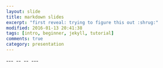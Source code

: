 ```yaml
---
layout: slide
title: markdown slides
excerpt: "first reveal: trying to figure this out :shrug:"
modified: 2016-01-13 20:41:38
tags: [intro, beginner, jekyll, tutorial]
comments: true
category: presentation
---
```

<section data-markdown>
	<script type="text/template">
		## Pictures of flowers
	</script>
---
    <img data-src="https://live.staticflickr.com/65535/49705644698_b047084b4f_b.jpg">
--
    <img data-src="https://live.staticflickr.com/3859/14422655820_79f3f610e2_b.jpg">
--
    <img data-src="https://live.staticflickr.com/65535/50172192597_79773567d1_b.jpg">
---
	<script type="text/template">
		- Did it work? <!-- .element: class="fragment" data-fragment-index="2" -->
		- It worked! <!-- .element: class="fragment" data-fragment-index="1" -->
	</script
</section>  
